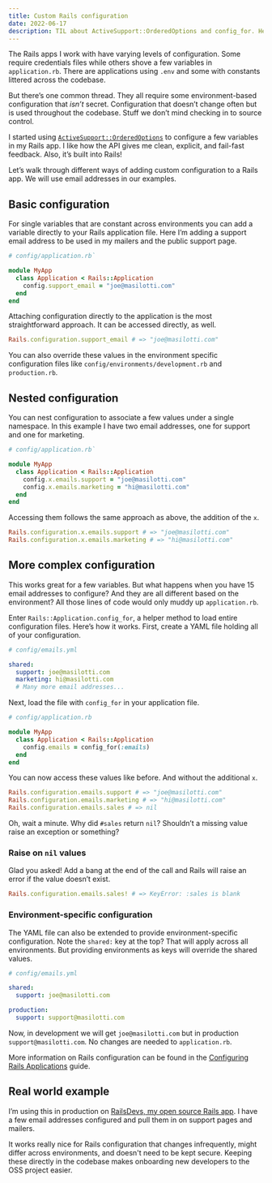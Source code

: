 ```yaml
---
title: Custom Rails configuration
date: 2022-06-17
description: TIL about ActiveSupport::OrderedOptions and config_for. Here's how I'm using them to configure my Rails app.
---
```


The Rails apps I work with have varying levels of configuration. Some require credentials files while others shove a few variables in `application.rb`. There are applications using  `.env` and some with constants littered across the codebase.

But there’s one common thread. They all require some environment-based configuration that _isn’t_ secret. Configuration that doesn’t change often but is used throughout the codebase. Stuff we don’t mind checking in to source control.

I started using [`ActiveSupport::OrderedOptions`](https://api.rubyonrails.org/classes/ActiveSupport/OrderedOptions.html) to configure a few variables in my Rails app. I like how the API gives me clean, explicit, and fail-fast feedback. Also, it’s built into Rails!

Let’s walk through different ways of adding custom configuration to a Rails app. We will use email addresses in our examples.

## Basic configuration

For single variables that are constant across environments you can add a variable directly to your Rails application file. Here I’m adding a support email address to be used in my mailers and the public support page.

```ruby
# config/application.rb`

module MyApp
  class Application < Rails::Application
    config.support_email = "joe@masilotti.com"
  end
end
```

Attaching configuration directly to the application is the most straightforward approach. It can be accessed directly, as well.

```ruby
Rails.configuration.support_email # => "joe@masilotti.com"
```

You can also override these values in the environment specific configuration files like `config/environments/development.rb` and `production.rb`.

## Nested configuration

You can nest configuration to associate a few values under a single namespace. In this example I have two email addresses, one for support and one for marketing.

```ruby
# config/application.rb`

module MyApp
  class Application < Rails::Application
    config.x.emails.support = "joe@masilotti.com"
    config.x.emails.marketing = "hi@masilotti.com"
  end
end
```

Accessing them follows the same approach as above, the addition of the `x`.

```ruby
Rails.configuration.x.emails.support # => "joe@masilotti.com"
Rails.configuration.x.emails.marketing # => "hi@masilotti.com"
```

## More complex configuration

This works great for a few variables. But what happens when you have 15 email addresses to configure? And they are all different based on the environment? All those lines of code would only muddy up  `application.rb`.

Enter `Rails::Application.config_for`, a helper method to load entire configuration files. Here’s how it works.  First, create a YAML file holding all of your configuration.

```yaml
# config/emails.yml

shared:
  support: joe@masilotti.com
  marketing: hi@masilotti.com
  # Many more email addresses...
```

Next, load the file with `config_for` in your application file.

```ruby
# config/application.rb

module MyApp
  class Application < Rails::Application
    config.emails = config_for(:emails)
  end
end
```

You can now access these values like before. And without the additional `x`.

```ruby
Rails.configuration.emails.support # => "joe@masilotti.com"
Rails.configuration.emails.marketing # => "hi@masilotti.com"
Rails.configuration.emails.sales # => nil
```

Oh, wait a minute. Why did `#sales` return `nil`? Shouldn’t a missing value raise an exception or something?

### Raise on `nil` values

Glad you asked! Add a bang at the end of the call and Rails will raise an error if the value doesn’t exist.

```ruby
Rails.configuration.emails.sales! # => KeyError: :sales is blank
```

### Environment-specific configuration

The YAML file can also be extended to provide environment-specific configuration. Note the `shared:` key at the top? That will apply across all environments. But providing environments as keys will override the shared values.

```yaml
# config/emails.yml

shared:
  support: joe@masilotti.com

production:
  support: support@masilotti.com
```

Now, in development we will get `joe@masilotti.com` but in production `support@masilotti.com`. No changes are needed to `application.rb`.

More information on Rails configuration can be found in the [Configuring Rails Applications](https://guides.rubyonrails.org/configuring.html#custom-configuration) guide.

## Real world example

I’m using this in production on [RailsDevs, my open source Rails app](https://github.com/joemasilotti/railsdevs.com). I have a few email addresses configured and pull them in on support pages and mailers.

It works really nice for Rails configuration that changes infrequently, might differ across environments, and doesn't need to be kept secure. Keeping these directly in the codebase makes onboarding new developers to the OSS project easier.
